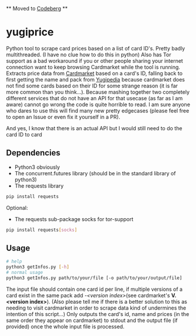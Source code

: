 ** Moved to [Codeberg](https://codeberg.org/0x4261756D/yugiprice) **

# yugiprice
Python tool to scrape card prices based on a list of card ID's.
Pretty badly multithreaded. (I have no clue how to do this in python)
Also has Tor support as a bad workaround if you or other people sharing your internet connection want to keep browsing Cardmarket while the tool is running.
Extracts price data from [Cardmarket](https://cardmarket.com/en/YuGiOh) based on a card's ID, 
falling back to first getting the name and pack from [Yugipedia](https://yugipedia.com) because cardmarket does not find some cards based on their ID for some strange reason (it is far more common than you think...).
Because mashing together two completely different services that do not have an API for that usecase (as far as I am aware) cannot go wrong the code is quite horrible to read.
I am sure anyone who dares to use this will find many new pretty edgecases (please feel free to open an Issue or even fix it yourself in a PR).

And yes, I know that there is an actual API but I would still need to do the card ID to card 

## Dependencies
* Python3 obviously
* The concurrent.futures library (should be in the standard library of python3)
* The requests library
```bash
pip install requests
```

Optional:
* The requests sub-package socks for tor-support
```bash
pip install requests[socks]
```


## Usage
```bash
# help
python3 getInfos.py [-h]
# normal usage
python3 getInfos.py path/to/your/file [-o path/to/your/output/file]
```
The input file should contain one card id per line, if multiple versions of a card exist in the same pack add *-\<version index\>*(see cardmarket's **V.\<version index\>**).
(Also please tell me if there is a better solution to this as needing to visit cardmarket in order to scrape data kind of undermines the intention of this script...)
Only outputs the card's id, name and prices (in the same order they appear on cardmarket) to stdout and the output file (if provided) once the whole input file is processed.
